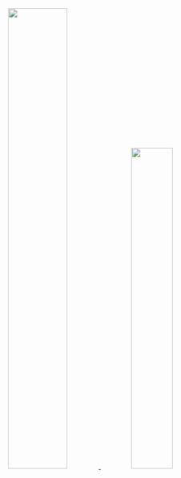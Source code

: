 <div align="center">
  
 
  
  
  
  <a href="https://github.com/j-nsc">
  <img width="48.5%" src="https://github-readme-stats.vercel.app/api?username=j-nsc&show_icons=true&theme=cobalt&include_all_commits=true&count_private=true"/>
  <img width="40.5%" src="https://github-readme-stats.vercel.app/api/top-langs/?username=j-nsc&layout=compact&langs_count=7&theme=cobalt">
 
   
##
